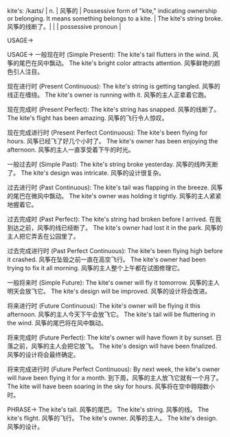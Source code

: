 kite's: /kaɪts/ | n. | 风筝的 |  Possessive form of "kite," indicating ownership or belonging. It means something belongs to a kite. | The kite's string broke. 风筝的线断了。|  |  | possessive pronoun |

USAGE->

USAGE->
一般现在时 (Simple Present):
The kite's tail flutters in the wind.  风筝的尾巴在风中飘动。
The kite's bright color attracts attention. 风筝鲜艳的颜色引人注目。


现在进行时 (Present Continuous):
The kite's string is getting tangled. 风筝的线正在缠绕。
The kite's owner is running with it.  风筝的主人正拿着它跑。


现在完成时 (Present Perfect):
The kite's string has snapped. 风筝的线断了。
The kite's flight has been amazing. 风筝的飞行令人惊叹。


现在完成进行时 (Present Perfect Continuous):
The kite's been flying for hours. 风筝已经飞了好几个小时了。
The kite's owner has been enjoying the afternoon. 风筝的主人一直享受着下午的时光。


一般过去时 (Simple Past):
The kite's string broke yesterday.  风筝的线昨天断了。
The kite's design was intricate. 风筝的设计很复杂。


过去进行时 (Past Continuous):
The kite's tail was flapping in the breeze. 风筝的尾巴在微风中飘动。
The kite's owner was holding it tightly. 风筝的主人紧紧地握着它。


过去完成时 (Past Perfect):
The kite's string had broken before I arrived.  在我到达之前，风筝的线已经断了。
The kite's owner had lost it in the park. 风筝的主人把它弄丢在公园里了。


过去完成进行时 (Past Perfect Continuous):
The kite's been flying high before it crashed.  风筝在坠毁之前一直在高空飞行。
The kite's owner had been trying to fix it all morning. 风筝的主人整个上午都在试图修理它。


一般将来时 (Simple Future):
The kite's owner will fly it tomorrow. 风筝的主人明天会放飞它。
The kite's design will be improved. 风筝的设计将会改进。


将来进行时 (Future Continuous):
The kite's owner will be flying it this afternoon.  风筝的主人今天下午会放飞它。
The kite's tail will be fluttering in the wind. 风筝的尾巴将在风中飘动。


将来完成时 (Future Perfect):
The kite's owner will have flown it by sunset. 日落之前，风筝的主人会把它放飞。
The kite's design will have been finalized. 风筝的设计将会最终确定。


将来完成进行时 (Future Perfect Continuous):
By next week, the kite's owner will have been flying it for a month. 到下周，风筝的主人放飞它就有一个月了。
The kite will have been soaring in the sky for hours. 风筝将在空中翱翔数小时。


PHRASE->
The kite's tail. 风筝的尾巴。
The kite's string. 风筝的线。
The kite's flight. 风筝的飞行。
The kite's owner. 风筝的主人。
The kite's design. 风筝的设计。
